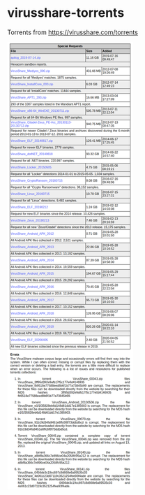 # virusshare-torrents
Torrents from https://virusshare.com/torrents

![VirusShare.com.png](VirusShare.com.png)
